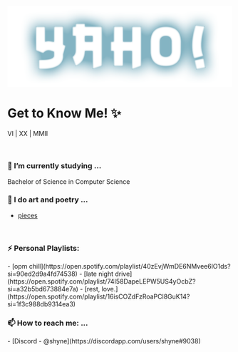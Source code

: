 
<img src = "yaho!.png">

<h1>
Get to Know Me! ✨
</h1>

VI | XX | MMII
  
<br>

<h3>🌱 I’m currently studying ...</h3> 
Bachelor of Science in Computer Science

<br> 

<h3>🎨 I do art and poetry ...</h3>

- [pieces](https://drive.google.com/drive/folders/1cCEke-TWFTla1SLTt_YBadDWkueij1j3?usp=sharing)

<br>

<h3>⚡ Personal Playlists:</h3>
- [opm chill](https://open.spotify.com/playlist/40zEvjWmDE6NMvee6lO1ds?si=90ed2d9a4fd74538)
- [late night drive](https://open.spotify.com/playlist/74I58DapeLEPW5US4yOcbZ?si=a32b5bd673884e7a)
- [rest, love.](https://open.spotify.com/playlist/16isCOZdFzRoaPCl8GuK14?si=1f3c988db9314ea3)

<br>

<h3>📫 How to reach me: ...</h3>
- [Discord - @shyne](https://discordapp.com/users/shyne#9038)
